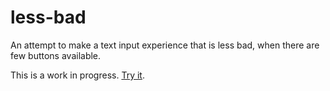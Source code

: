 
# less-bad
An attempt to make a text input experience that is less bad, when there are few buttons available.

This is a work in progress. [Try it](https://aaaidan.github.io/less-bad/less-bad.html).
